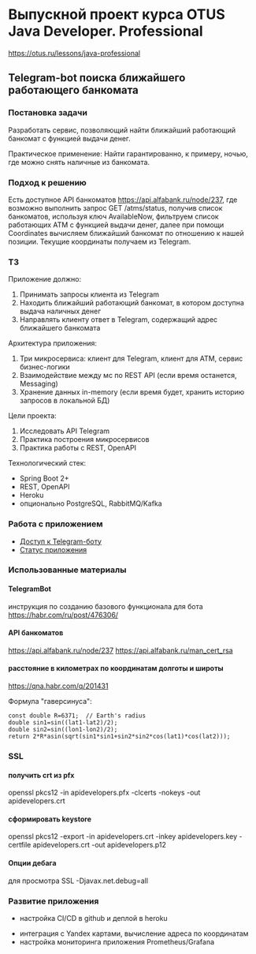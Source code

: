 # Выпускной проект курса OTUS Java Developer. Professional
https://otus.ru/lessons/java-professional

## Telegram-bot поиска ближайшего работающего банкомата

### Постановка задачи
Разработать сервис, позволяющий найти ближайший работающий банкомат с функцией выдачи денег.

Практическое применение: Найти гарантированно, к примеру, ночью, где можно снять наличные из банкомата. 

### Подход к решению
Есть доступное API банкоматов https://api.alfabank.ru/node/237, 
где возможно выполнить запрос GET /atms/status, получив список банкоматов, 
используя ключ AvailableNow, фильтруем список работающих АТМ с функцией выдачи денег,
далее при помощи Coordinates вычисляем ближайший банкомат по отношению к нашей позиции. 
Текущие координаты получаем из Telegram.

### ТЗ 
Приложение должно:
1. Принимать запросы клиента из Telegram
2. Находить ближайший работающий банкомат, в котором доступна выдача наличных денег
3. Направлять клиенту ответ в Telegram, содержащий адрес ближайшего банкомата

Архитектура приложения:
1. Три микросервиса: клиент для Telegram, клиент для ATM, сервис бизнес-логики
2. Взаимодействие между мс по REST API (если время останется, Messaging)
3. Хранение данных in-memory (если время будет, хранить историю запросов в локальной БД)

Цели проекта:
1. Исследовать API Telegram
2. Практика построения микросервисов
3. Практика работы с REST, OpenAPI

Технологический стек:
- Spring Boot 2+
- REST, OpenAPI
- Heroku
- опционально PostgreSQL, RabbitMQ/Kafka

### Работа с приложением
- [Доступ к Telegram-боту](http://t.me/atm_lookup_service_bot) 
- [Статус приложения](https://otus-java-project-kubatko.herokuapp.com/actuator/health)

### Использованные материалы
#### TelegramBot
инструкция по созданию базового функционала для бота
https://habr.com/ru/post/476306/

#### API банкоматов
https://api.alfabank.ru/node/237
https://api.alfabank.ru/man_cert_rsa

#### расстояние в километрах по координатам долготы и широты
https://qna.habr.com/q/201431

Формула "гаверсинуса":
```
const double R=6371;  // Earth's radius
double sin1=sin((lat1-lat2)/2);
double sin2=sin((lon1-lon2)/2);
return 2*R*asin(sqrt(sin1*sin1+sin2*sin2*cos(lat1)*cos(lat2)));
```

### SSL
#### получить crt из pfx
openssl pkcs12 -in apidevelopers.pfx -clcerts -nokeys -out apidevelopers.crt
#### сформировать keystore
openssl pkcs12 -export -in apidevelopers.crt -inkey apidevelopers.key -certfile apidevelopers.crt  -out apidevelopers.p12
#### Опции дебага
для просмотра SSL
-Djavax.net.debug=all

### Развитие приложения
+ настройка CI/CD в github и деплой в heroku
* интеграция с Yandex картами, вычисление адреса по координатам
* настройка мониторинга приложения Prometheus/Grafana
